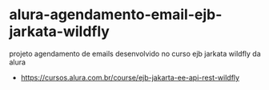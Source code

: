 # alura-agendamento-email-ejb-jarkata-wildfly
projeto agendamento de emails desenvolvido no curso ejb jarkata wildfly da alura

- https://cursos.alura.com.br/course/ejb-jakarta-ee-api-rest-wildfly
